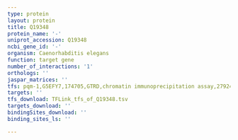 ```yaml
---
type: protein
layout: protein
title: Q19348
protein_name: '-'
uniprot_accession: Q19348
ncbi_gene_id: '-'
organism: Caenorhabditis elegans
function: target gene
number_of_interactions: '1'
orthologs: ''
jaspar_matrices: ''
tfs: pqm-1,G5EFY7,174705,GTRD,chromatin immunoprecipitation assay,27924024%5Buid%5D,No
targets: ''
tfs_download: TFLink_tfs_of_Q19348.tsv
targets_download: ''
bindingSites_download: ''
binding_sites_ls: ''

---
```

